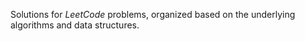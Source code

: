 Solutions for _LeetCode_ problems, organized based on the underlying algorithms and data structures.
